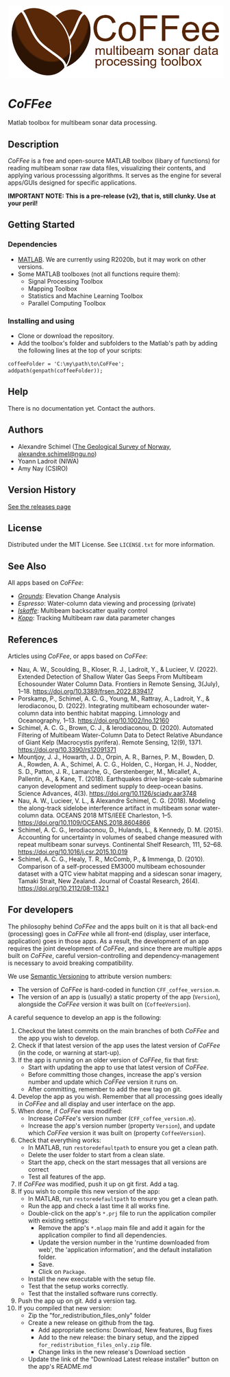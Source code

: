 ![](https://github.com/alexschimel/CoFFee/blob/master/apps/logo/coffee_banner.png?raw=true)

# *CoFFee*

Matlab toolbox for multibeam sonar data processing.

## Description

*CoFFee* is a free and open-source MATLAB toolbox (libary of functions) for reading multibeam sonar raw data files, visualizing their contents, and applying various processsing algorithms. It serves as the engine for several apps/GUIs designed for specific applications.

**IMPORTANT NOTE: This is a pre-release (v2), that is, still clunky. Use at your peril!**

## Getting Started

### Dependencies

* [MATLAB](https://au.mathworks.com/products/get-matlab.html). We are currently using R2020b, but it may work on other versions.
* Some MATLAB toolboxes (not all functions require them):
  * Signal Processing Toolbox
  * Mapping Toolbox
  * Statistics and Machine Learning Toolbox
  * Parallel Computing Toolbox

### Installing and using

* Clone or download the repository.
* Add the toolbox's folder and subfolders to the Matlab's path by adding the following lines at the top of your scripts:

```
coffeeFolder = 'C:\my\path\to\CoFFee';
addpath(genpath(coffeeFolder));
```

## Help

There is no documentation yet. Contact the authors.

## Authors

* Alexandre Schimel ([The Geological Survey of Norway](https://www.ngu.no), alexandre.schimel@ngu.no)
* Yoann Ladroit (NIWA)
* Amy Nay (CSIRO)

## Version History

[See the releases page](https://github.com/alexschimel/CoFFee/releases)

## License

Distributed under the MIT License. See `LICENSE.txt` for more information.

## See Also

All apps based on *CoFFee*:
* [*Grounds*](https://github.com/alexschimel/Grounds): Elevation Change Analysis
* *Espresso*: Water-column data viewing and processing (private)
* [*Iskaffe*](https://github.com/alexschimel/Iskaffe): Multibeam backscatter quality control
* [*Kopp*](https://github.com/alexschimel/Kopp): Tracking Multibeam raw data parameter changes


## References

Articles using *CoFFee*, or apps based on *CoFFee*:
* Nau, A. W., Scoulding, B., Kloser, R. J., Ladroit, Y., & Lucieer, V. (2022). Extended Detection of Shallow Water Gas Seeps From Multibeam Echosounder Water Column Data. Frontiers in Remote Sensing, 3(July), 1–18. https://doi.org/10.3389/frsen.2022.839417
* Porskamp, P., Schimel, A. C. G., Young, M., Rattray, A., Ladroit, Y., & Ierodiaconou, D. (2022). Integrating multibeam echosounder water‐column data into benthic habitat mapping. Limnology and Oceanography, 1–13. https://doi.org/10.1002/lno.12160
* Schimel, A. C. G., Brown, C. J., & Ierodiaconou, D. (2020). Automated Filtering of Multibeam Water-Column Data to Detect Relative Abundance of Giant Kelp (Macrocystis pyrifera). Remote Sensing, 12(9), 1371. https://doi.org/10.3390/rs12091371
* Mountjoy, J. J., Howarth, J. D., Orpin, A. R., Barnes, P. M., Bowden, D. A., Rowden, A. A., Schimel, A. C. G., Holden, C., Horgan, H. J., Nodder, S. D., Patton, J. R., Lamarche, G., Gerstenberger, M., Micallef, A., Pallentin, A., & Kane, T. (2018). Earthquakes drive large-scale submarine canyon development and sediment supply to deep-ocean basins. Science Advances, 4(3). https://doi.org/10.1126/sciadv.aar3748
* Nau, A. W., Lucieer, V. L., & Alexandre Schimel, C. G. (2018). Modeling the along-track sidelobe interference artifact in multibeam sonar water-column data. OCEANS 2018 MTS/IEEE Charleston, 1–5. https://doi.org/10.1109/OCEANS.2018.8604866
* Schimel, A. C. G., Ierodiaconou, D., Hulands, L., & Kennedy, D. M. (2015). Accounting for uncertainty in volumes of seabed change measured with repeat multibeam sonar surveys. Continental Shelf Research, 111, 52–68. https://doi.org/10.1016/j.csr.2015.10.019
* Schimel, A. C. G., Healy, T. R., McComb, P., & Immenga, D. (2010). Comparison of a self-processed EM3000 multibeam echosounder dataset with a QTC view habitat mapping and a sidescan sonar imagery, Tamaki Strait, New Zealand. Journal of Coastal Research, 26(4). https://doi.org/10.2112/08-1132.1


## For developers

The philosophy behind *CoFFee* and the apps built on it is that all back-end (processing) goes in *CoFFee* while all front-end (display, user interface, application) goes in those apps. As a result, the development of an app requires the joint development of *CoFFee*, and since there are multiple apps built on *CoFFee*, careful version-controlling and dependency-management is necessary to avoid breaking compatibility.

We use [Semantic Versioning](https://semver.org/) to attribute version numbers:
* The version of *CoFFee* is hard-coded in function `CFF_coffee_version.m`.
* The version of an app is (usually) a static property of the app (`Version`), alongside the *CoFFee* version it was built on (`CoffeeVersion`).

A careful sequence to develop an app is the following:

1. Checkout the latest commits on the main branches of both *CoFFee* and the app you wish to develop.
2. Check if that latest version of the app uses the latest version of *CoFFee* (in the code, or warning at start-up). 
3. If the app is running on an older version of *CoFFee*, fix that first:
    * Start with updating the app to use that latest version of *CoFFee*.
    * Before committing those changes, increase the app's version number and update which *CoFFee* version it runs on. 
    * After committing, remember to add the new tag on git.
4. Develop the app as you wish. Remember that all processing goes ideally in *CoFFee* and all display and user interface on the app.
5. When done, if *CoFFee* was modified:
    * Increase *CoFFee*'s version number (`CFF_coffee_version.m`).
    * Increase the app's version number (property `Version`), and update which *CoFFee* version it was built on (property `CoffeeVersion`).
6. Check that everything works:
    * In MATLAB, run `restoredefaultpath` to ensure you get a clean path.
    * Delete the user folder to start from a clean slate.
    * Start the app, check on the start messages that all versions are correct
    * Test all features of the app.
7. If *CoFFee* was modified, push it up on git first. Add a tag.
8. If you wish to compile this new version of the app:
    * In MATLAB, run `restoredefaultpath` to ensure you get a clean path. 
    * Run the app and check a last time it all works fine.
    * Double-click on the app's `*.prj` file to run the application compiler with existing settings:
      * Remove the app's `*.mlapp` main file and add it again for the application compiler to find all dependencies.
      * Update the version number in the 'runtime downloaded from web', the 'application information', and the default installation folder.
      * Save.
      * Click on `Package`.
    * Install the new executable with the setup file.
    * Test that the setup works correctly.
    * Test that the installed software runs correctly.
9. Push the app up on git. Add a version tag.
10. If you compiled that new version:
    * Zip the "for_redistribution_files_only" folder
    * Create a new release on github from the tag. 
      * Add appropriate sections: Download, New features, Bug fixes
      * Add to the new release: the binary setup, and the zipped `for_redistribution_files_only.zip` file.
      * Change links in the new release's Download section
    * Update the link of the "Download Latest release installer" button on the app's README.md
